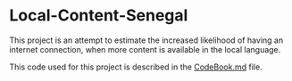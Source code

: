 # Local-Content-Senegal

This project is an attempt to estimate the increased likelihood of having an internet connection, when more content is available in the local language.

This code used for this project is described in the [CodeBook.md](/CodeBook.md) file.